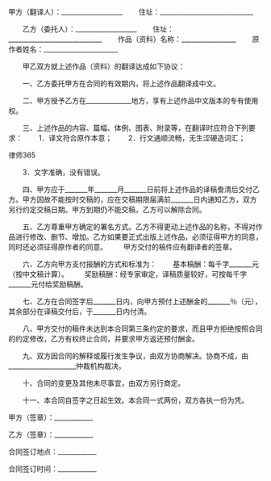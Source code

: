 
 


甲方（翻译人）：___________________
　　住址：_____________________________


　　乙方（委托人）：___________________
　　住址：_____________________________
　　作品（资料）名称：_________________
　　原作者姓名：_______________________


　　甲乙双方就上述作品（资料）的翻译达成如下协议：


　　一、乙方委托甲方在合同的有效期内，将上述作品翻译成中文。


　　二、甲方授予乙方在______________地方，享有上述作品中文版本的专有使用权。


　　三、上述作品的内容、篇幅、体例、图表、附录等，在翻译时应符合下列要求：
　　1．译文符合原作本意；
　　2．行文通顺流畅，无生涩硬造词汇；




 
律师365






　　3．文字准确，没有错误。




　　四、甲方应于_______年_______月_______日前将上述作品的译稿誊清后交付乙方。甲方因故不能按时交稿的，应在交稿期限届满前_______日内通知乙方，双方另行约定交稿日期。甲方到期仍不能交稿，乙方可以解除合同。


　　五、乙方尊重甲方确定的署名方式。乙方不得更动上述作品的名称，不得对作品进行修改、删节、增加。乙方如果要正式出版上述作品，必须征得甲方的同意，同时还必须征得原作者的同意。
　　甲方交付的稿件应有翻译者的签章。


　　六、乙方向甲方支付报酬的方式和标准为：
　　基本稿酬：每千字_______元（按中文稿计算）。
　　奖励稿酬：经专家审定，译稿质量较好，可按每千字_______元付给奖励稿酬。


　　七、乙方在合同签字后_______日内，向甲方预付上述酬金的_______％（元），其余部分在译稿交付后，于_______日内付清。


　　八、甲方交付的稿件未达到本合同第三条约定的要求，而且甲方拒绝按照合同的约定修改，乙方有权终止合同，并要求甲方返还预付酬金。


　　九、双方因合同的解释或履行发生争议，由双方协商解决。协商不成，由_____________________仲裁机构裁决。


　　十、合同的变更及其他未尽事宜，由双方另行商定。


　　十一、本合同自签字之日起生效。本合同一式两份，双方各执一份为凭。


 



 甲方（签章）：____________
 
乙方（签章）：____________
 


 

  合同签订地点：____________
  
合同签订时间：____________
  

 
  

 
  
 
   
 
   
 
    


    
 

    


    


    
 
 
   
 
  
 
 



